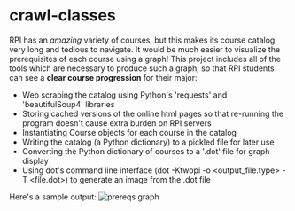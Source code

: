# crawl-classes

RPI has an *amazing* variety of courses, but this makes its course catalog very long and tedious to navigate. It would be much easier to visualize the prerequisites of each course using a graph!
This project includes all of the tools which are necessary to produce such a graph, so that RPI students can see a **clear course progression** for their major:

- Web scraping the catalog using Python's 'requests' and 'beautifulSoup4' libraries
- Storing cached versions of the online html pages so that re-running the program doesn't cause extra burden on RPI servers
- Instantiating Course objects for each course in the catalog
- Writing the catalog (a Python dictionary) to a pickled file for later use
- Converting the Python dictionary of courses to a '.dot' file for graph display
- Using dot's command line interface (dot -Ktwopi -o <output_file.type> -T<image type> <file.dot>) to generate an image from the .dot file

Here's a sample output: ![prereqs graph](rpidot.png)
